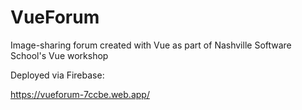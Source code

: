 # VueForum

Image-sharing forum created with Vue as part of Nashville Software School's Vue workshop

Deployed via Firebase:

https://vueforum-7ccbe.web.app/
